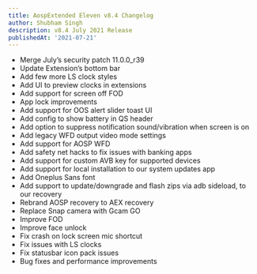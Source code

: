 ```yaml
---
title: AospExtended Eleven v8.4 Changelog
author: Shubham Singh
description: v8.4 July 2021 Release
publishedAt: '2021-07-21'
---
```


- Merge July’s security patch 11.0.0_r39
- Update Extension’s bottom bar
- Add few more LS clock styles
- Add UI to preview clocks in extensions
- Add support for screen off FOD
- App lock improvements
- Add support for OOS alert slider toast UI
- Add config to show battery in QS header
- Add option to suppress notification sound/vibration when screen is on
- Add legacy WFD output video mode settings
- Add support for AOSP WFD
- Add safety net hacks to fix issues with banking apps
- Add support for custom AVB key for supported devices
- Add support for local installation to our system updates app
- Add Oneplus Sans font
- Add support to update/downgrade and flash zips via adb sideload, to our recovery
- Rebrand AOSP recovery to AEX recovery
- Replace Snap camera with Gcam GO
- Improve FOD
- Improve face unlock
- Fix crash on lock screen mic shortcut
- Fix issues with LS clocks
- Fix statusbar icon pack issues
- Bug fixes and performance improvements
